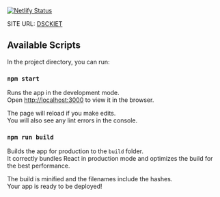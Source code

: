 [![Netlify Status](https://api.netlify.com/api/v1/badges/012b5c0e-dbe0-4d89-89c1-5595bfc67899/deploy-status)](https://app.netlify.com/sites/dsckiet/deploys)

SITE URL: [DSCKIET](https://dsckiet.netlify.com)

## Available Scripts

In the project directory, you can run:

### `npm start`

Runs the app in the development mode.<br>
Open [http://localhost:3000](http://localhost:3000) to view it in the browser.

The page will reload if you make edits.<br>
You will also see any lint errors in the console.

### `npm run build`

Builds the app for production to the `build` folder.<br>
It correctly bundles React in production mode and optimizes the build for the best performance.

The build is minified and the filenames include the hashes.<br>
Your app is ready to be deployed!

